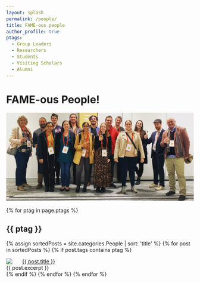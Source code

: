 ```yaml
---
layout: splash
permalink: /people/
title: FAME-ous people
author_profile: true
ptags:
  - Group Leaders
  - Researchers
  - Students
  - Visiting Scholars
  - Alumni
---
```


# FAME-ous People!

![](/assets/images/peeps.jpg)

{% for ptag in page.ptags %}
## {{ ptag }}
  {% assign sortedPosts = site.categories.People | sort: 'title' %}
  {% for post in sortedPosts %}
    {% if post.tags contains ptag %}
<div class="author__avatar">
  <img src="{{ site.data.authors[post.author].avatar }}" style="float: left; margin-right: 20pt;">
</div>
<a href="{{ post.url }}">{{ post.title }}</a><br>
{{ post.excerpt }}
<br>
    {% endif %}
  {% endfor %}
{% endfor %}
